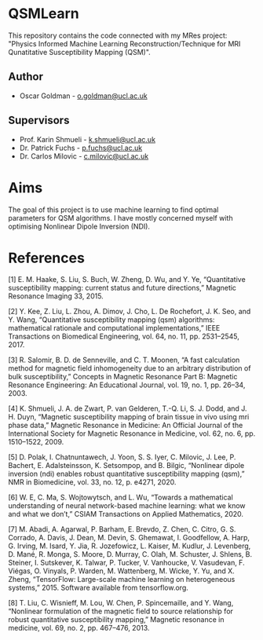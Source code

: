 # QSMLearn
This repository contains the code connected with my MRes project: "Physics Informed Machine Learning Reconstruction/Technique for MRI Qunatitative Susceptibility Mapping (QSM)".

## Author
- Oscar Goldman - o.goldman@ucl.ac.uk

## Supervisors
- Prof. Karin Shmueli - k.shmueli@ucl.ac.uk
- Dr. Patrick Fuchs - p.fuchs@ucl.ac.uk
- Dr. Carlos Milovic - c.milovic@ucl.ac.uk

# Aims
The goal of this project is to use machine learning to find optimal parameters for QSM algorithms. I have mostly concerned myself with optimising Nonlinear Dipole Inversion (NDI). 

# References
[1] E. M. Haake, S. Liu, S. Buch, W. Zheng, D. Wu, and Y. Ye, “Quantitative susceptibility
mapping: current status and future directions,” Magnetic Resonance Imaging 33, 2015.

[2] Y. Kee, Z. Liu, L. Zhou, A. Dimov, J. Cho, L. De Rochefort, J. K. Seo, and Y. Wang,
“Quantitative susceptibility mapping (qsm) algorithms: mathematical rationale and computational implementations,” IEEE Transactions on Biomedical Engineering, vol. 64, no. 11,
pp. 2531–2545, 2017.

[3] R. Salomir, B. D. de Senneville, and C. T. Moonen, “A fast calculation method for magnetic
field inhomogeneity due to an arbitrary distribution of bulk susceptibility,” Concepts in
Magnetic Resonance Part B: Magnetic Resonance Engineering: An Educational Journal,
vol. 19, no. 1, pp. 26–34, 2003.

[4] K. Shmueli, J. A. de Zwart, P. van Gelderen, T.-Q. Li, S. J. Dodd, and J. H. Duyn, “Magnetic susceptibility mapping of brain tissue in vivo using mri phase data,” Magnetic Resonance in Medicine: An Official Journal of the International Society for Magnetic Resonance in Medicine, vol. 62, no. 6, pp. 1510–1522, 2009.

[5] D. Polak, I. Chatnuntawech, J. Yoon, S. S. Iyer, C. Milovic, J. Lee, P. Bachert, E. Adalsteinsson, K. Setsompop, and B. Bilgic, “Nonlinear dipole inversion (ndi) enables robust
quantitative susceptibility mapping (qsm),” NMR in Biomedicine, vol. 33, no. 12, p. e4271,
2020.

[6] W. E, C. Ma, S. Wojtowytsch, and L. Wu, “Towards a mathematical understanding of neural
network-based machine learning: what we know and what we don’t,” CSIAM Transactions
on Applied Mathematics, 2020.

[7] M. Abadi, A. Agarwal, P. Barham, E. Brevdo, Z. Chen, C. Citro, G. S. Corrado, A. Davis,
J. Dean, M. Devin, S. Ghemawat, I. Goodfellow, A. Harp, G. Irving, M. Isard, Y. Jia,
R. Jozefowicz, L. Kaiser, M. Kudlur, J. Levenberg, D. Mané, R. Monga, S. Moore, D. Murray, C. Olah, M. Schuster, J. Shlens, B. Steiner, I. Sutskever, K. Talwar, P. Tucker, V. Vanhoucke, V. Vasudevan, F. Viégas, O. Vinyals, P. Warden, M. Wattenberg, M. Wicke, Y. Yu,
and X. Zheng, “TensorFlow: Large-scale machine learning on heterogeneous systems,”
2015. Software available from tensorflow.org.

[8] T. Liu, C. Wisnieff, M. Lou, W. Chen, P. Spincemaille, and Y. Wang, “Nonlinear formulation of the magnetic field to source relationship for robust quantitative susceptibility
mapping,” Magnetic resonance in medicine, vol. 69, no. 2, pp. 467–476, 2013.
